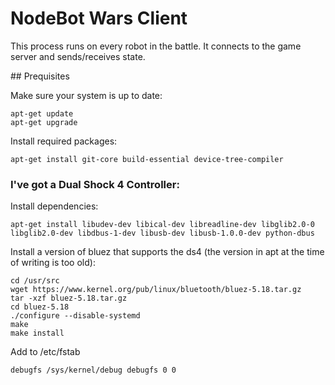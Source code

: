 # NodeBot Wars Client

This process runs on every robot in the battle.  It connects to the game server and sends/receives state.

## Prequisites

Make sure your system is up to date:

```
apt-get update
apt-get upgrade
```

Install required packages:

```
apt-get install git-core build-essential device-tree-compiler
```

### I've got a Dual Shock 4 Controller:

Install dependencies:

```
apt-get install libudev-dev libical-dev libreadline-dev libglib2.0-0 libglib2.0-dev libdbus-1-dev libusb-dev libusb-1.0.0-dev python-dbus
```

Install a version of bluez that supports the ds4 (the version in apt at the time of writing is too old):

```
cd /usr/src
wget https://www.kernel.org/pub/linux/bluetooth/bluez-5.18.tar.gz
tar -xzf bluez-5.18.tar.gz
cd bluez-5.18
./configure --disable-systemd
make
make install
```

Add to /etc/fstab

```
debugfs /sys/kernel/debug debugfs 0 0
```
